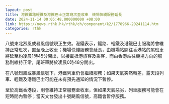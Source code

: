 ```yaml
---
layout: post
title: 港鐵鐵路輕鐵及港鐵巴士正常班次至收車　機場快綫服務延長
date: 2024-11-14 00:05:48.000000000 +08:00
link: https://news.rthk.hk/rthk/ch/component/k2/1778966-20241114.htm
categories: rthk
---
```


八號東北烈風或暴風信號現正生效。港鐵表示，鐵路、輕鐵及港鐵巴士服務將會維持正常班次，直至晚上收車；機場快綫服務會延長，由機場站開往香港站的尾班車將延至約凌晨1時45分開出，以接載抵港旅客及乘客，而由香港站往機場方向的服務則維持正常，尾班車將於凌晨0時48分開出。

在八號烈風或暴風信號下，港鐵列車仍會繼續服務；如果天氣突然轉差，露天段列車、輕鐵及港鐵巴士可能在未有預先通知的情況下暫停。

至於高鐵香港段，則會維持正常服務至收車，但如果天氣惡劣，列車服務可能會在短時間內暫停；當天文台發出十號颶風信號，高鐵會暫停服務。
